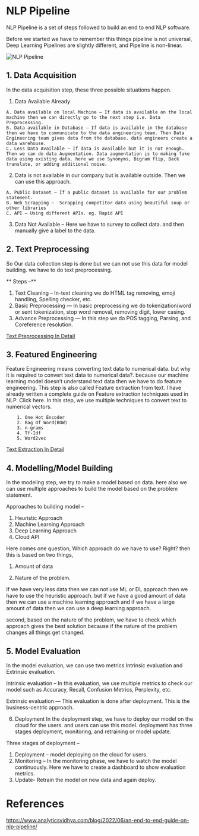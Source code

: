# NLP Pipeline
NLP Pipeline is a set of steps followed to build an end to end NLP software.

Before we started we have to remember this things pipeline is not universal, Deep Learning Pipelines are slightly different, and Pipeline is non-linear.

![NLP Pipeline](https://miro.medium.com/max/944/1*dWY7adQ62NDn_w_sc4lAKw.png)

## 1. Data Acquisition
In the data acquisition step, these three possible situations happen.
  1. Data Available Already
  
    A. Data available on local Machine – If data is available on the local machine then we can directly go to the next step i.e. Data Preprocessing.
    B. Data available in Database – If data is available in the database then we have to communicate to the data engineering team. Then Data Engineering team gives data from the database. data engineers create a data warehouse.
    C. Less Data Available – If data is available but it is not enough. Then we can do data Augmentation. Data augmentation is to making fake data using existing data. here we use Synonyms, Bigram flip, Back translate, or adding additional noise.

  2. Data is not available in our company but is available outside. Then we can use this approach.
  
    A. Public Dataset – If a public dataset is available for our problem statement.
    B. Web Scrapping –  Scrapping competitor data using beautiful soup or other libraries
    C. API – Using different APIs. eg. Rapid API
    
  3. Data Not Available – Here we have to survey to collect data. and then manually give a label to the data.

## 2. Text Preprocessing
So Our data collection step is done but we can not use this data for model building. we have to do text preprocessing.

** Steps –**
1. Text Cleaning – In-text cleaning we do HTML tag removing, emoji handling, Spelling checker, etc.
2. Basic Preprocessing — In basic preprocessing we do tokenization(word or sent tokenization, stop word removal, removing digit, lower casing.
3. Advance Preprocessing — In this step we do POS tagging, Parsing, and Coreference resolution.

[Text Preprocessing In Detail](https://github.com/sharmatriloknath/NLP-Pipeline/blob/main/TextPreprocessing.md)

## 3. Featured Engineering
Feature Engineering means converting text data to numerical data. but why it is required to convert text data to numerical data?. because our machine learning model doesn’t understand text data then we have to do feature engineering. This step is also called Feature extraction from text. I have already written a complete guide on Feature extraction techniques used in NLP. Click here.
In this step, we use multiple techniques to convert text to numerical vectors.

        1. One Hot Encoder
        2. Bag Of Word(BOW)
        3. n-grams
        4. Tf-Idf
        5. Word2vec
        
   [Text Extraction In Detail](https://github.com/sharmatriloknath/NLP-Pipeline/blob/main/FeatureExtraction.md)
   
## 4. Modelling/Model Building
In the modeling step, we try to make a model based on data. here also we can use multiple approaches to build the model based on the problem statement.

Approaches to building model –
1. Heuristic Approach
2. Machine Learning Approach
3. Deep Learning Approach
4. Cloud API

Here comes one question, Which approach do we have to use? Right? then this is based on two things,

1. Amount of data

2. Nature of the problem.

If we have very less data then we can not use ML or DL approach then we have to use the heuristic approach. but if we have a good amount of data then we can use a machine learning approach and if we have a large amount of data then we can use a deep learning approach.

second, based on the nature of the problem, we have to check which approach gives the best solution because if the nature of the problem changes all things get changed.

## 5. Model Evaluation
In the model evaluation, we can use two metrics Intrinsic evaluation and Extrinsic evaluation.

Intrinsic evaluation – In this evaluation, we use multiple metrics to check our model such as Accuracy, Recall, Confusion Metrics, Perplexity, etc.

Extrinsic evaluation — This evaluation is done after deployment. This is the business-centric approach.

6. Deployment
In the deployment step, we have to deploy our model on the cloud for the users. and users can use this model. deployment has three stages deployment, monitoring, and retraining or model update.

Three stages of deployment –
1. Deployment – model deploying on the cloud for users.
2. Monitoring – In the monitoring phase, we have to watch the model continuously. Here we have to create a dashboard to show evaluation metrics.
3. Update- Retrain the model on new data and again deploy.

# References
https://www.analyticsvidhya.com/blog/2022/06/an-end-to-end-guide-on-nlp-pipeline/
